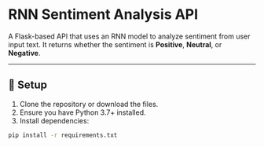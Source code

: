 # RNN Sentiment Analysis API

A Flask-based API that uses an RNN model to analyze sentiment from user input text. It returns whether the sentiment is **Positive**, **Neutral**, or **Negative**.

---

## 🚀 Setup

1. Clone the repository or download the files.
2. Ensure you have Python 3.7+ installed.
3. Install dependencies:

```bash
pip install -r requirements.txt

